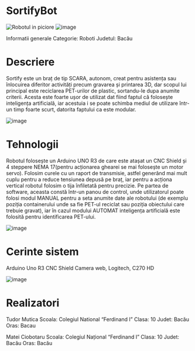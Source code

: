 # SortifyBot

![Robotul in piciore](https://github.com/TudorM-Dev/SortifyBot/assets/102438155/07f04879-3bd7-46ad-bb07-666634a87bbf)
![image](https://github.com/TudorM-Dev/SortifyBot/assets/102438155/ee24b628-f5a1-4ab8-aba0-780bb9a3be42)

Informatii generale
Categorie: Roboti
Judetul: Bacău

# Descriere
Sortify este un braț de tip SCARA, autonom, creat pentru asistența sau înlocuirea diferitor activități precum gravarea și printarea 3D, dar scopul lui principal este reciclarea PET-urilor de plastic, sortandu-le dupa anumite criterii. Acesta este foarte ușor de utilizat dat fiind faptul că folosește inteligența artificială, iar acestuia i se poate schimba mediul de utilizare într-un timp foarte scurt, datorita faptului ca este modular.

![image](https://github.com/TudorM-Dev/SortifyBot/assets/102438155/60762a57-f817-4f64-8469-d8def95670a2)


# Tehnologii
Robotul folosește un Arduino UNO R3 de care este atașat un CNC Shield și 4 steppere NEMA 17(pentru acționarea ghearei se mai folosește un motor servo). Folosim curele cu un raport de transmisie, astfel generând mai mult cuplu pentru a reduce tensiunea depusă pe braț, iar pentru a acționa vertical robotul folosim o tija înfiletată pentru precizie.
Pe partea de software, aceasta constă într-un panou de control, unde utilizatorul poate folosi modul MANUAL pentru a seta anumite date ale robotului (de exemplu poziția containerului unde sa fie PET-ul reciclat sau poziția obiectului care trebuie gravat), iar în cazul modului AUTOMAT inteligența artificială este folosită pentru identificarea PET-ului.

![image](https://github.com/TudorM-Dev/SortifyBot/assets/102438155/8756f280-b84c-48e3-aedf-fc97498975a1)

# Cerinte sistem
Arduino Uno R3
CNC Shield
Camera web, Logitech, C270 HD

![image](https://github.com/TudorM-Dev/SortifyBot/assets/102438155/ae1c314d-ad1e-4f55-9845-3e58d3b752d3)

# Realizatori
Tudor Mutica
  Scoala: Colegiul National “Ferdinand I”
  Clasa: 10
  Judet: Bacău
  Oras: Bacau

Matei Ciobotaru
  Scoala: Colegiul Național “Ferdinand I”
  Clasa: 10
  Judet: Bacău
  Oras: Bacău



